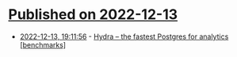 # [Published on 2022-12-13](index.md)

* [2022-12-13, 19:11:56](https://news.ycombinator.com/item?id=33974161) - [Hydra – the fastest Postgres for analytics [benchmarks]](https://hydras.io/blog/2022-12-13-how-we-built-fastest-postgres-db-for-analytics)
